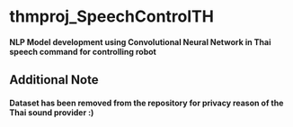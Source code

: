 # thmproj_SpeechControlTH
#### NLP Model development using Convolutional Neural Network in Thai speech command for controlling robot

## Additional Note
#### Dataset has been removed from the repository for privacy reason of the Thai sound provider :)
